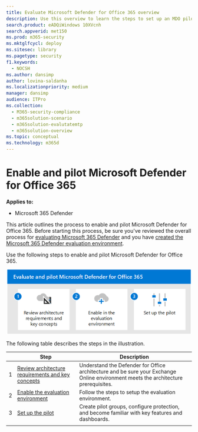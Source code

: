 ```yaml
---
title: Evaluate Microsoft Defender for Office 365 overview
description: Use this overview to learn the steps to set up an MDO pilot, including requirements, enabling or activating the eval, and setting up the pilot.
search.product: eADQiWindows 10XVcnh
search.appverid: met150
ms.prod: m365-security
ms.mktglfcycl: deploy
ms.sitesec: library
ms.pagetype: security
f1.keywords: 
  - NOCSH
ms.author: dansimp
author: lovina-saldanha
ms.localizationpriority: medium
manager: dansimp
audience: ITPro
ms.collection: 
  - M365-security-compliance
  - m365solution-scenario
  - m365solution-evalutatemtp
  - m365solution-overview
ms.topic: conceptual
ms.technology: m365d
---
```


# Enable and pilot Microsoft Defender for Office 365

**Applies to:**
- Microsoft 365 Defender

This article outlines the process to enable and pilot Microsoft Defender for Office 365. Before starting this process, be sure you've reviewed the overall process for [evaluating Microsoft 365 Defender](eval-overview.md) and you have [created the Microsoft 365 Defender evaluation environment](eval-create-eval-environment.md). 
<br>

Use the following steps to enable and pilot Microsoft Defender for Office 365.

![Steps for adding Microsoft Defender for Office to the Defender evaluation environment.](../../media/defender/m365-defender-office-eval-steps.png)

The following table describes the steps in the illustration.

| |Step  |Description  |
|---------|---------|---------|
|1|[Review architecture requirements and key concepts](eval-defender-office-365-architecture.md)    | Understand the Defender for Office architecture and be sure your Exchange Online environment meets the architecture prerequisites.       |
|2|[Enable the evaluation environment](eval-defender-office-365-enable-eval.md)     |   Follow the steps to setup the evaluation environment.      |
|3|[Set up the pilot ](eval-defender-office-365-pilot.md)    |    Create pilot groups, configure protection, and become familiar with key features and dashboards.     |
||||

